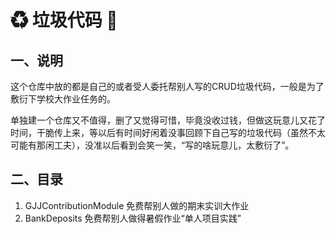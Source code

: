 # ♻ 垃圾代码 🤮

## 一、说明

这个仓库中放的都是自己的或者受人委托帮别人写的CRUD垃圾代码，一般是为了敷衍下学校大作业任务的。

单独建一个仓库又不值得，删了又觉得可惜，毕竟没收过钱，但做这玩意儿又花了时间，干脆传上来，等以后有时间好闲着没事回顾下自己写的垃圾代码（虽然不太可能有那闲工夫），没准以后看到会笑一笑，“写的啥玩意儿，太敷衍了”。

## 二、目录
1. GJJContributionModule
免费帮别人做的期末实训大作业
2. BankDeposits
免费帮别人做得暑假作业“单人项目实践”

